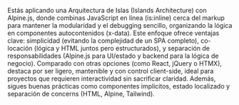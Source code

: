 Estás aplicando una Arquitectura de Islas (Islands Architecture) con Alpine.js, donde combinas JavaScript en línea (is:inline) cerca del markup para mantener la modularidad y el debugging sencillo, organizando la lógica en componentes autocontenidos (x-data). Este enfoque ofrece ventajas clave: simplicidad (evitando la complejidad de un SPA completo), co-locación (lógica y HTML juntos pero estructurados), y separación de responsabilidades (Alpine.js para UI/estado y backend para la lógica de negocio). Comparado con otras opciones (como React, jQuery o HTMX), destaca por ser ligero, mantenible y con control client-side, ideal para proyectos que requieren interactividad sin sacrificar claridad. Además, sigues buenas prácticas como componentes implícitos, estado localizado y separación de concerns (HTML, Alpine, Tailwind).